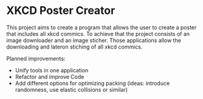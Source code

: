 # XKCD Poster Creator

This project aims to create a program that allows the user to create a poster that includes all xkcd commics. To achieve that the project consists of an image downloader and an image sticher. Those applications allow the downloading and lateron stiching of all xkcd commics.

Planned improvements:
* Unify tools in one application
* Refactor and improve Code
* Add different options for optimizing packing (ideas: introduce randomness, use elastic collisions or similar)
